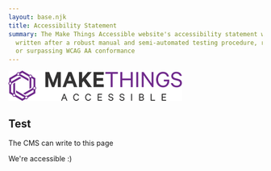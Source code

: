```yaml
---
layout: base.njk
title: Accessibility Statement
summary: The Make Things Accessible website's accessibility statement was
  written after a robust manual and semi-automated testing procedure, reaching
  or surpassing WCAG AA conformance
---
```

![](./img/logo--light.png)

## Test

The CMS can write to this page

We're accessible :)